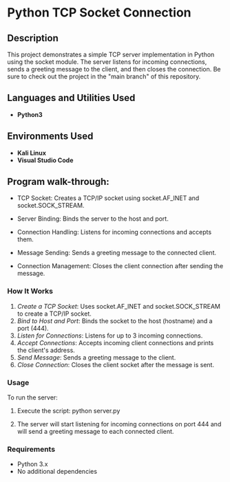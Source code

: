 # Python TCP Socket Connection
<h2>Description</h2>


This project demonstrates a simple TCP server implementation in Python using the socket module. The server listens for incoming connections, sends a greeting message to the client, and then closes the connection.
Be sure to check out the project in the "main branch" of this repository.

<h2>Languages and Utilities Used</h2>

 - <b>Python3</b> 


<h2>Environments Used </h2>

- <b>Kali Linux</b> 
- <b>Visual Studio Code</b> 



<h2>Program walk-through:</h2>

- TCP Socket: Creates a TCP/IP socket using socket.AF_INET and socket.SOCK_STREAM.

- Server Binding: Binds the server to the host and port.

- Connection Handling: Listens for incoming connections and accepts them.

- Message Sending: Sends a greeting message to the connected client.

- Connection Management: Closes the client connection after sending the message.

### How It Works

1. *Create a TCP Socket*: Uses socket.AF_INET and socket.SOCK_STREAM to create a TCP/IP socket.
2. *Bind to Host and Port*: Binds the socket to the host (hostname) and a port (444).
3. *Listen for Connections*: Listens for up to 3 incoming connections.
4. *Accept Connections*: Accepts incoming client connections and prints the client's address.
5. *Send Message*: Sends a greeting message to the client.
6. *Close Connection*: Closes the client socket after the message is sent.

### Usage

To run the server:

1. Execute the script:
   python server.py
   

2. The server will start listening for incoming connections on port 444 and will send a greeting message to each connected client.

### Requirements

- Python 3.x
- No additional dependencies

